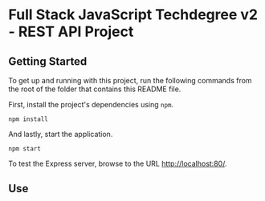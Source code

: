 
# Full Stack JavaScript Techdegree v2 - REST API Project



## Getting Started

To get up and running with this project, run the following commands from the root of the folder that contains this README file.

First, install the project's dependencies using `npm`.

```
npm install

```

And lastly, start the application.

```
npm start
```

To test the Express server, browse to the URL [http://localhost:80/](http://localhost:80/).

## Use



